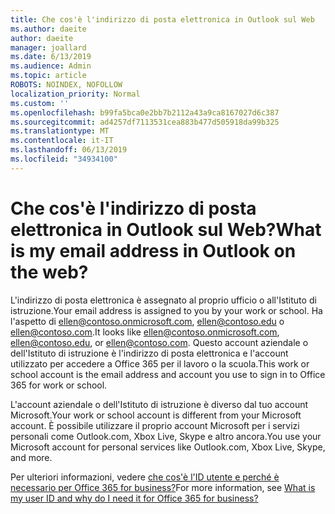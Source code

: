 ```yaml
---
title: Che cos'è l'indirizzo di posta elettronica in Outlook sul Web
ms.author: daeite
author: daeite
manager: joallard
ms.date: 6/13/2019
ms.audience: Admin
ms.topic: article
ROBOTS: NOINDEX, NOFOLLOW
localization_priority: Normal
ms.custom: ''
ms.openlocfilehash: b99fa5bca0e2bb7b2112a43a9ca8167027d6c387
ms.sourcegitcommit: ad4257df7113531cea883b477d505918da99b325
ms.translationtype: MT
ms.contentlocale: it-IT
ms.lasthandoff: 06/13/2019
ms.locfileid: "34934100"
---
```

# <a name="what-is-my-email-address-in-outlook-on-the-web"></a><span data-ttu-id="6fb7d-102">Che cos'è l'indirizzo di posta elettronica in Outlook sul Web?</span><span class="sxs-lookup"><span data-stu-id="6fb7d-102">What is my email address in Outlook on the web?</span></span>

<span data-ttu-id="6fb7d-103">L'indirizzo di posta elettronica è assegnato al proprio ufficio o all'Istituto di istruzione.</span><span class="sxs-lookup"><span data-stu-id="6fb7d-103">Your email address is assigned to you by your work or school.</span></span> <span data-ttu-id="6fb7d-104">Ha l'aspetto di ellen@contoso.onmicrosoft.com, ellen@contoso.edu o ellen@contoso.com.</span><span class="sxs-lookup"><span data-stu-id="6fb7d-104">It looks like ellen@contoso.onmicrosoft.com, ellen@contoso.edu, or ellen@contoso.com.</span></span> <span data-ttu-id="6fb7d-105">Questo account aziendale o dell'Istituto di istruzione è l'indirizzo di posta elettronica e l'account utilizzato per accedere a Office 365 per il lavoro o la scuola.</span><span class="sxs-lookup"><span data-stu-id="6fb7d-105">This work or school account is the email address and account you use to sign in to Office 365 for work or school.</span></span>

<span data-ttu-id="6fb7d-106">L'account aziendale o dell'Istituto di istruzione è diverso dal tuo account Microsoft.</span><span class="sxs-lookup"><span data-stu-id="6fb7d-106">Your work or school account is different from your Microsoft account.</span></span> <span data-ttu-id="6fb7d-107">È possibile utilizzare il proprio account Microsoft per i servizi personali come Outlook.com, Xbox Live, Skype e altro ancora.</span><span class="sxs-lookup"><span data-stu-id="6fb7d-107">You use your Microsoft account for personal services like Outlook.com, Xbox Live, Skype, and more.</span></span>

<span data-ttu-id="6fb7d-108">Per ulteriori informazioni, vedere [che cos'è l'ID utente e perché è necessario per Office 365 for business?](https://support.office.com/article/37da662b-5da6-4b56-a091-2731b2ecc8b4)</span><span class="sxs-lookup"><span data-stu-id="6fb7d-108">For more information, see [What is my user ID and why do I need it for Office 365 for business?](https://support.office.com/article/37da662b-5da6-4b56-a091-2731b2ecc8b4)</span></span>